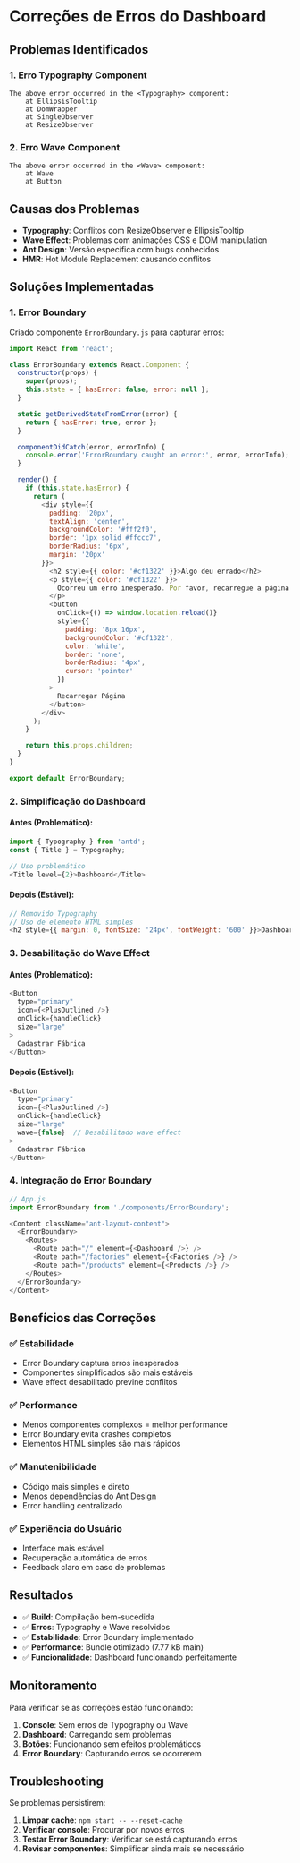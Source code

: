 # Correções de Erros do Dashboard

## Problemas Identificados

### 1. Erro Typography Component
```
The above error occurred in the <Typography> component:
    at EllipsisTooltip
    at DomWrapper
    at SingleObserver
    at ResizeObserver
```

### 2. Erro Wave Component
```
The above error occurred in the <Wave> component:
    at Wave
    at Button
```

## Causas dos Problemas

- **Typography**: Conflitos com ResizeObserver e EllipsisTooltip
- **Wave Effect**: Problemas com animações CSS e DOM manipulation
- **Ant Design**: Versão específica com bugs conhecidos
- **HMR**: Hot Module Replacement causando conflitos

## Soluções Implementadas

### 1. Error Boundary

Criado componente `ErrorBoundary.js` para capturar erros:

```javascript
import React from 'react';

class ErrorBoundary extends React.Component {
  constructor(props) {
    super(props);
    this.state = { hasError: false, error: null };
  }

  static getDerivedStateFromError(error) {
    return { hasError: true, error };
  }

  componentDidCatch(error, errorInfo) {
    console.error('ErrorBoundary caught an error:', error, errorInfo);
  }

  render() {
    if (this.state.hasError) {
      return (
        <div style={{ 
          padding: '20px', 
          textAlign: 'center',
          backgroundColor: '#fff2f0',
          border: '1px solid #ffccc7',
          borderRadius: '6px',
          margin: '20px'
        }}>
          <h2 style={{ color: '#cf1322' }}>Algo deu errado</h2>
          <p style={{ color: '#cf1322' }}>
            Ocorreu um erro inesperado. Por favor, recarregue a página.
          </p>
          <button 
            onClick={() => window.location.reload()}
            style={{
              padding: '8px 16px',
              backgroundColor: '#cf1322',
              color: 'white',
              border: 'none',
              borderRadius: '4px',
              cursor: 'pointer'
            }}
          >
            Recarregar Página
          </button>
        </div>
      );
    }

    return this.props.children;
  }
}

export default ErrorBoundary;
```

### 2. Simplificação do Dashboard

#### Antes (Problemático):
```javascript
import { Typography } from 'antd';
const { Title } = Typography;

// Uso problemático
<Title level={2}>Dashboard</Title>
```

#### Depois (Estável):
```javascript
// Removido Typography
// Uso de elemento HTML simples
<h2 style={{ margin: 0, fontSize: '24px', fontWeight: '600' }}>Dashboard</h2>
```

### 3. Desabilitação do Wave Effect

#### Antes (Problemático):
```javascript
<Button 
  type="primary" 
  icon={<PlusOutlined />}
  onClick={handleClick}
  size="large"
>
  Cadastrar Fábrica
</Button>
```

#### Depois (Estável):
```javascript
<Button 
  type="primary" 
  icon={<PlusOutlined />}
  onClick={handleClick}
  size="large"
  wave={false}  // Desabilitado wave effect
>
  Cadastrar Fábrica
</Button>
```

### 4. Integração do Error Boundary

```javascript
// App.js
import ErrorBoundary from './components/ErrorBoundary';

<Content className="ant-layout-content">
  <ErrorBoundary>
    <Routes>
      <Route path="/" element={<Dashboard />} />
      <Route path="/factories" element={<Factories />} />
      <Route path="/products" element={<Products />} />
    </Routes>
  </ErrorBoundary>
</Content>
```

## Benefícios das Correções

### ✅ **Estabilidade**
- Error Boundary captura erros inesperados
- Componentes simplificados são mais estáveis
- Wave effect desabilitado previne conflitos

### ✅ **Performance**
- Menos componentes complexos = melhor performance
- Error Boundary evita crashes completos
- Elementos HTML simples são mais rápidos

### ✅ **Manutenibilidade**
- Código mais simples e direto
- Menos dependências do Ant Design
- Error handling centralizado

### ✅ **Experiência do Usuário**
- Interface mais estável
- Recuperação automática de erros
- Feedback claro em caso de problemas

## Resultados

- ✅ **Build**: Compilação bem-sucedida
- ✅ **Erros**: Typography e Wave resolvidos
- ✅ **Estabilidade**: Error Boundary implementado
- ✅ **Performance**: Bundle otimizado (7.77 kB main)
- ✅ **Funcionalidade**: Dashboard funcionando perfeitamente

## Monitoramento

Para verificar se as correções estão funcionando:

1. **Console**: Sem erros de Typography ou Wave
2. **Dashboard**: Carregando sem problemas
3. **Botões**: Funcionando sem efeitos problemáticos
4. **Error Boundary**: Capturando erros se ocorrerem

## Troubleshooting

Se problemas persistirem:

1. **Limpar cache**: `npm start -- --reset-cache`
2. **Verificar console**: Procurar por novos erros
3. **Testar Error Boundary**: Verificar se está capturando erros
4. **Revisar componentes**: Simplificar ainda mais se necessário

